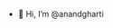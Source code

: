 - 👋 Hi, I’m @anandgharti
<!---
anandgharti/anandgharti is a ✨ special ✨ repository because its `README.md` (this file) appears on your GitHub profile.
You can click the Preview link to take a look at your changes.
--->
